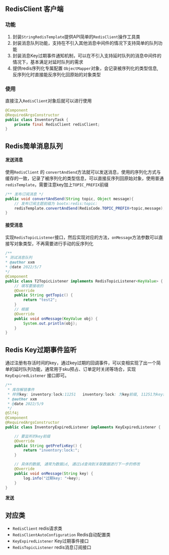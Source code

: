 ## RedisClient 客户端
### 功能

1. 封装`StringRedisTemplate`提供API简单的`RedisClient`操作工具类
2. 封装消息队列功能，支持在不引入其他消息中间件的情况下支持简单的队列功能
3. 封装消息Key过期事件通知机制，可以在不引入支持延时队列的消息中间件的情况下，基本满足对延时队列的需求
4. 提供redis序列化专属配置 `ObjectMapper`对象，会记录被序列化的类型信息, 反序列化时直接能反序列化回原始的对象类型
### 使用
直接注入`RedisClient`对象后就可以进行使用

```java
@Component
@RequiredArgsConstructor
public class InventoryTask {
    private final RedisClient redisClient;
}
```
## Redis简单消息队列
#### 发送消息
使用`RedisClient` 的 `convertAndSend`方法就可以发送消息，使用的序列化方式与缓存的一致，记录了被序列化的类型信息，可以直接反序列回原始对象，使用普通`redisTemplate`，需要注意key加上`TOPIC_PREFIX`前缀
```java
/** 发布订阅消息 */
public void convertAndSend(String topic, Object message){
    // 发布订阅主题前缀为 bootx:redis:topic:
    redisTemplate.convertAndSend(RedisCode.TOPIC_PREFIX+topic,message);
}
```
#### 接受消息
实现`RedisTopicListener`接口，然后实现对应的方法，`onMessage`方法参数可以直接写对象类型，不再需要进行手动的反序列化
```java
/**   
* 测试消息队列
* @author xxm  
* @date 2022/5/7 
*/
@Component
public class T2TopicListener implements RedisTopicListener<KeyValue> {
    // 填写要接收的
    @Override
    public String getTopic() {
        return "test2";
    }
    // 根据
    @Override
    public void onMessage(KeyValue obj) {
        System.out.println(obj);
    }
}
```
## Redis Key过期事件监听
通过注册有存活时间的key，通过key过期的回调事件，可以变相实现了出一个简单的延时队列功能，通常用于sku预占、订单定时关闭等场合，实现 `KeyExpiredListener` 接口即可。
```java
/**
 * 库存解锁事件
 * 样例key: inventory:lock:11251   inventory:lock: 为key前缀, 11251为key值
 * @author xxm
 * @date 2022/5/9
 */
@Slf4j
@Component
@RequiredArgsConstructor
public class InventoryExpiredListener implements KeyExpiredListener {

    // 要监听的key前缀
    @Override
    public String getPrefixKey() {
        return "inventory:lock:";
    }

    // 具体的数据, 通常为数据id, 通过id查询到关联数据进行下一步的修改
    @Override
    public void onMessage(String key) {
        log.info("过期key: "+key);
    }
}

```
**发送**
## 对应类

- `RedisClient` redis请求类
- `RedisClientAutoConfiguration` Redis自动配置类
- `KeyExpiredListener` Key过期事件接口
- `RedisTopicListener` redis消息订阅接口
